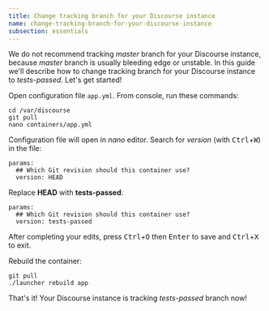 ```yaml
---
title: Change tracking branch for your Discourse instance
name: change-tracking-branch-for-your-discourse-instance
subsection: essentials
---
```


We do not recommend tracking *master* branch for your Discourse instance, because *master* branch is usually bleeding edge or unstable. In this guide we'll describe how to change tracking branch for your Discourse instance to *tests-passed*. Let's get started!

Open configuration file `app.yml`. From console, run these commands:

```
cd /var/discourse
git pull
nano containers/app.yml
```

Configuration file will open in *nano* editor. Search for *version* (with <kbd>Ctrl</kbd>+<kbd>W</kbd>) in the file:

```
params:
  ## Which Git revision should this container use?
  version: HEAD
```

Replace  **HEAD** with **tests-passed**:

```
params:
  ## Which Git revision should this container use?
  version: tests-passed
```

After completing your edits, press <kbd>Ctrl</kbd>+<kbd>O</kbd> then <kbd>Enter</kbd> to save and <kbd>Ctrl</kbd>+<kbd>X</kbd> to exit.

Rebuild the container:

```
git pull
./launcher rebuild app
```

That's it! Your Discourse instance is tracking *tests-passed* branch now!
